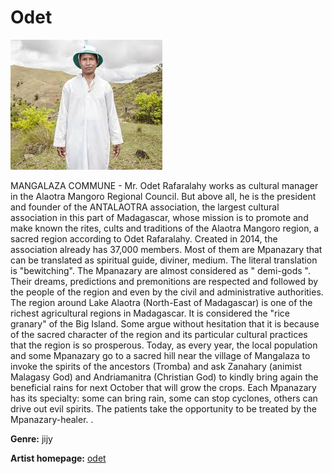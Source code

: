 # Odet


![odet](odet.jpg)

MANGALAZA COMMUNE - Mr. Odet Rafaralahy works as cultural manager in the Alaotra Mangoro Regional Council. But above all, he is the president and founder of the ANTALAOTRA association, the largest cultural association in this part of Madagascar, whose mission is to promote and make known the rites, cults and traditions of the Alaotra Mangoro region, a sacred region according to Odet Rafaralahy. Created in 2014, the association already has 37,000 members. Most of them are Mpanazary that can be translated as spiritual guide, diviner, medium. The literal translation is "bewitching". The Mpanazary are almost considered as " demi-gods ". Their dreams, predictions and premonitions are respected and followed by the people of the region and even by the civil and administrative authorities. The region around Lake Alaotra (North-East of Madagascar) is one of the richest agricultural regions in Madagascar. It is considered the "rice granary" of the Big Island. Some argue without hesitation that it is because of the sacred character of the region and its particular cultural practices that the region is so prosperous. Today, as every year, the local population and some Mpanazary go to a sacred hill near the village of Mangalaza to invoke the spirits of the ancestors (Tromba) and ask Zanahary (animist Malagasy God) and Andriamanitra (Christian God) to kindly bring again the beneficial rains for next October that will grow the crops. Each Mpanazary has its specialty: some can bring rain, some can stop cyclones, others can drive out evil spirits. The patients take the opportunity to be treated by the Mpanazary-healer. .

**Genre:** jijy

**Artist homepage:** [odet](http://www.rijasolo.com)
